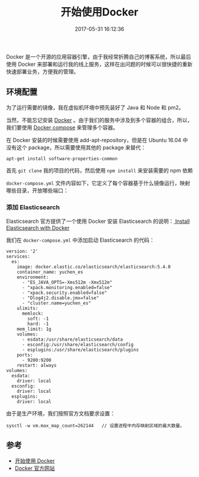﻿---
title: 开始使用Docker
date: 2017-05-31 16:12:36
categories: coding
tags:
  - Docker
---

Docker 是一个开源的应用容器引擎，由于我经常折腾自己的博客系统，所以最后使用 Docker 来部署和运行我的线上服务，这样在出问题的时候可以很快捷的重新快速部署业务，方便我的管理。

<!--more-->

## 环境配置

为了运行需要的镜像，我在虚拟机环境中预先装好了 Java 和 Node 和 pm2。

当然，不能忘记安装 [Docker](https://docs.docker.com/engine/installation/linux/ubuntu/#install-using-the-repository) 。由于我们的服务中涉及到多个容器的组合，所以，我们要使用 [Docker compose](https://docs.docker.com/compose/overview/) 来管理多个容器。

在 Docker 安装的时候需要使用 add-apt-repository，但是在 Ubuntu 16.04 中没有这个 package，所以需要使用其他的 package 来替代：

```
apt-get install software-properties-common
```

首先 `git clone` 我的项目的代码，然后使用 `npm install` 来安装需要的 npm 依赖

`docker-compose.yml` 文件内容如下，它定义了每个容器基于什么镜像运行，映射哪些目录，开放哪些端口：

### 添加 Elasticsearch

Elasticsearch 官方提供了一个使用 Docker 安装 Elasticsearch 的说明：[
Install Elasticsearch with Docker](https://www.elastic.co/guide/en/elasticsearch/reference/current/docker.html)

我们在 `docker-compose.yml` 中添加启动 Elasticsearch 的代码：

```
version: '2'
services:
  es:
    image: docker.elastic.co/elasticsearch/elasticsearch:5.4.0
    container_name: yuchen_es
    environment:
      - "ES_JAVA_OPTS=-Xms512m -Xmx512m"
      - "xpack.monitoring.enabled=false"
      - "xpack.security.enabled=false"
      - "Dlog4j2.disable.jmx=false"
      - "cluster.name=yuchen_es"
    ulimits:
      memlock:
        soft: -1
        hard: -1
    mem_limit: 1g
    volumes:
      - esdata:/usr/share/elasticsearch/data
      - esconfig:/usr/share/elasticsearch/config
      - esplugins:/usr/share/elasticsearch/plugins
    ports:
      - 9200:9200
    restart: always
volumes:
  esdata:
    driver: local
  esconfig:
    driver: local
  esplugins:
    driver: local
```

由于是生产环境，我们按照官方文档要求设置：

```
sysctl -w vm.max_map_count=262144   // 设置进程中内存映射区域的最大数量。
```



## 参考

* [开始使用 Docker](https://imququ.com/post/use-docker.html)
* [Docker 官方网站](https://www.docker.com/community-edition)


